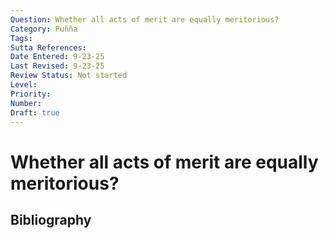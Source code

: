 ```yaml
---
Question: Whether all acts of merit are equally meritorious?
Category: Puñña
Tags: 
Sutta References: 
Date Entered: 9-23-25
Last Revised: 9-23-25
Review Status: Not started
Level: 
Priority: 
Number: 
Draft: true
---
```


# Whether all acts of merit are equally meritorious?

## Bibliography

<!-- 

Notes:



-->